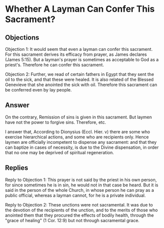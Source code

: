 # Whether A Layman Can Confer This Sacrament?

## Objections

Objection 1: It would seem that even a layman can confer this sacrament. For this sacrament derives its efficacy from prayer, as James declares (James 5:15). But a layman's prayer is sometimes as acceptable to God as a priest's. Therefore he can confer this sacrament.

Objection 2: Further, we read of certain fathers in Egypt that they sent the oil to the sick, and that these were healed. It is also related of the Blessed Genevieve that she anointed the sick with oil. Therefore this sacrament can be conferred even by lay people.

## Answer

On the contrary, Remission of sins is given in this sacrament. But laymen have not the power to forgive sins. Therefore, etc.

I answer that, According to Dionysius (Eccl. Hier. v) there are some who exercise hierarchical actions, and some who are recipients only. Hence laymen are officially incompetent to dispense any sacrament: and that they can baptize in cases of necessity, is due to the Divine dispensation, in order that no one may be deprived of spiritual regeneration.

## Replies

Reply to Objection 1: This prayer is not said by the priest in his own person, for since sometimes he is in sin, he would not in that case be heard. But it is said in the person of the whole Church, in whose person he can pray as a public official, whereas a layman cannot, for he is a private individual.

Reply to Objection 2: These unctions were not sacramental. It was due to the devotion of the recipients of the unction, and to the merits of those who anointed them that they procured the effects of bodily health, through the "grace of healing" (1 Cor. 12:9) but not through sacramental grace.